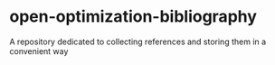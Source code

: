 # open-optimization-bibliography
A repository dedicated to collecting references and storing them in a convenient way
